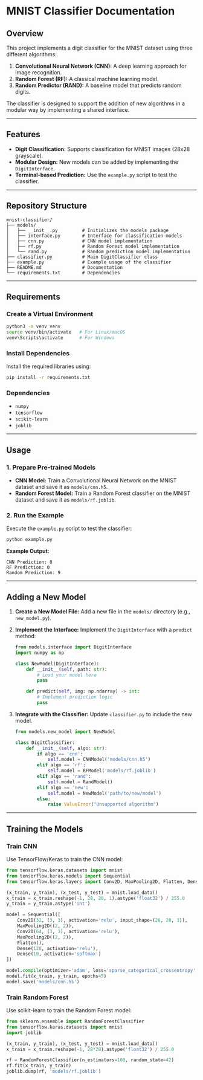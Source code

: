 # MNIST Classifier Documentation

## Overview
This project implements a digit classifier for the MNIST dataset using three different algorithms:

1. **Convolutional Neural Network (CNN):** A deep learning approach for image recognition.
2. **Random Forest (RF):** A classical machine learning model.
3. **Random Predictor (RAND):** A baseline model that predicts random digits.

The classifier is designed to support the addition of new algorithms in a modular way by implementing a shared interface.

---

## Features
- **Digit Classification:** Supports classification for MNIST images (28x28 grayscale).
- **Modular Design:** New models can be added by implementing the `DigitInterface`.
- **Terminal-based Prediction:** Use the `example.py` script to test the classifier.

---

## Repository Structure

```
mnist-classifier/
├── models/
│   ├── __init__.py         # Initializes the models package
│   ├── interface.py        # Interface for classification models
│   ├── cnn.py              # CNN model implementation
│   ├── rf.py               # Random Forest model implementation
│   └── rand.py             # Random prediction model implementation
├── classifier.py           # Main DigitClassifier class
├── example.py              # Example usage of the classifier
├── README.md               # Documentation
└── requirements.txt        # Dependencies
```

---

## Requirements

### Create a Virtual Environment

```bash
python3 -m venv venv
source venv/bin/activate   # For Linux/macOS
venv\Scripts\activate      # For Windows
```

### Install Dependencies

Install the required libraries using:

```bash
pip install -r requirements.txt
```

### Dependencies
- `numpy`
- `tensorflow`
- `scikit-learn`
- `joblib`

---

## Usage

### 1. Prepare Pre-trained Models
- **CNN Model:** Train a Convolutional Neural Network on the MNIST dataset and save it as `models/cnn.h5`.
- **Random Forest Model:** Train a Random Forest classifier on the MNIST dataset and save it as `models/rf.joblib`.

### 2. Run the Example
Execute the `example.py` script to test the classifier:

```bash
python example.py
```

**Example Output:**
```
CNN Prediction: 8
RF Prediction: 0
Random Prediction: 9
```

---

## Adding a New Model

1. **Create a New Model File:**
   Add a new file in the `models/` directory (e.g., `new_model.py`).

2. **Implement the Interface:**
   Implement the `DigitInterface` with a `predict` method:

   ```python
   from models.interface import DigitInterface
   import numpy as np

   class NewModel(DigitInterface):
       def __init__(self, path: str):
           # Load your model here
           pass

       def predict(self, img: np.ndarray) -> int:
           # Implement prediction logic
           pass
   ```

3. **Integrate with the Classifier:**
   Update `classifier.py` to include the new model.

   ```python
   from models.new_model import NewModel

   class DigitClassifier:
       def __init__(self, algo: str):
           if algo == 'cnn':
               self.model = CNNModel('models/cnn.h5')
           elif algo == 'rf':
               self.model = RFModel('models/rf.joblib')
           elif algo == 'rand':
               self.model = RandModel()
           elif algo == 'new':
               self.model = NewModel('path/to/new/model')
           else:
               raise ValueError("Unsupported algorithm")
   ```

---

## Training the Models

### Train CNN
Use TensorFlow/Keras to train the CNN model:

```python
from tensorflow.keras.datasets import mnist
from tensorflow.keras.models import Sequential
from tensorflow.keras.layers import Conv2D, MaxPooling2D, Flatten, Dense

(x_train, y_train), (x_test, y_test) = mnist.load_data()
x_train = x_train.reshape(-1, 28, 28, 1).astype('float32') / 255.0
y_train = y_train.astype('int')

model = Sequential([
    Conv2D(32, (3, 3), activation='relu', input_shape=(28, 28, 1)),
    MaxPooling2D((2, 2)),
    Conv2D(64, (3, 3), activation='relu'),
    MaxPooling2D((2, 2)),
    Flatten(),
    Dense(128, activation='relu'),
    Dense(10, activation='softmax')
])

model.compile(optimizer='adam', loss='sparse_categorical_crossentropy', metrics=['accuracy'])
model.fit(x_train, y_train, epochs=5)
model.save('models/cnn.h5')
```

### Train Random Forest
Use scikit-learn to train the Random Forest model:

```python
from sklearn.ensemble import RandomForestClassifier
from tensorflow.keras.datasets import mnist
import joblib

(x_train, y_train), (x_test, y_test) = mnist.load_data()
x_train = x_train.reshape(-1, 28*28).astype('float32') / 255.0

rf = RandomForestClassifier(n_estimators=100, random_state=42)
rf.fit(x_train, y_train)
joblib.dump(rf, 'models/rf.joblib')
```

